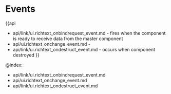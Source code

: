 Events
=======

{{api
- api/link/ui.richtext_onbindrequest_event.md - fires when the component is ready to receive data from the master component
- api/ui.richtext_onchange_event.md - 
- api/link/ui.richtext_ondestruct_event.md - occurs when component destroyed
}}

@index:
- api/link/ui.richtext_onbindrequest_event.md
- api/ui.richtext_onchange_event.md
- api/link/ui.richtext_ondestruct_event.md


